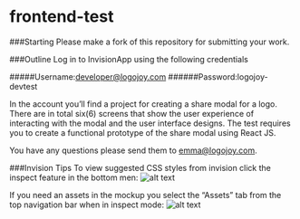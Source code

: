 # frontend-test

###Starting
Please make a fork of this repository for submitting your work.

###Outline
Log in to InvisionApp using the following credentials

#####Username:developer@logojoy.com
######Password:logojoy-devtest

In the account you’ll find a project for creating a share modal for a logo. There are in total six(6) screens that show the user experience of interacting with the modal and the user interface designs. The test requires you to create a functional prototype of the share modal using React JS.

You have any questions please send them to emma@logojoy.com.


###Invision Tips
To view suggested CSS styles from invision click the inspect feature in the bottom men:
![alt text](https://cdn.logojoy.com/tests/Invision1.png "Logojoy Sharing Screen 1")

If you need an assets in the mockup you select the “Assets” tab from the top navigation bar when in inspect mode:
![alt text](https://cdn.logojoy.com/tests/Invision2.png "Logojoy Sharing Screen 2")
